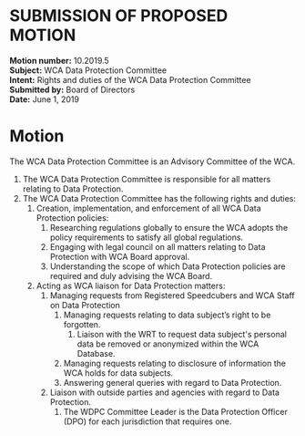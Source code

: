 # SUBMISSION OF PROPOSED MOTION

**Motion number:** 10.2019.5  
**Subject:** WCA Data Protection Committee  
**Intent:** Rights and duties of the WCA Data Protection Committee  
**Submitted by:** Board of Directors  
**Date:** June 1, 2019  

# Motion

The WCA Data Protection Committee is an Advisory Committee of the WCA.

1. The WCA Data Protection Committee is responsible for all matters relating to Data Protection.
2. The WCA Data Protection Committee has the following rights and duties:
   1. Creation, implementation, and enforcement of all WCA Data Protection policies:
      1. Researching regulations globally to ensure the WCA adopts the policy requirements to satisfy all global regulations.
      2. Engaging with legal council on all matters relating to Data Protection with WCA Board approval.
      3. Understanding the scope of which Data Protection policies are required and duly advising the WCA Board.
   2. Acting as WCA liaison for Data Protection matters:
      1. Managing requests from Registered Speedcubers and WCA Staff on Data Protection
         1. Managing requests relating to data subject’s right to be forgotten.
            1. Liaison with the WRT to request data subject's personal data be removed or anonymized within the WCA Database.
         2. Managing requests relating to disclosure of information the WCA holds for data subjects.
         3. Answering general queries with regard to Data Protection.
      2. Liaison with outside parties and agencies with regard to Data Protection.
         1. The WDPC Committee Leader is the Data Protection Officer (DPO) for each jurisdiction that requires one.
